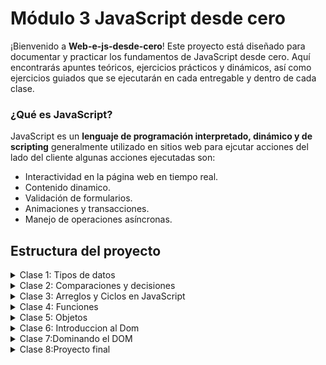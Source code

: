# Módulo 3 JavaScript desde cero

¡Bienvenido a **Web-e-js-desde-cero**! Este proyecto está diseñado para documentar y practicar los fundamentos de JavaScript desde cero. Aquí encontrarás apuntes teóricos, ejercicios prácticos y dinámicos, así como ejercicios guiados que se ejecutarán en cada entregable y dentro de cada clase. 

### ¿Qué es JavaScript?
JavaScript es un **lenguaje de programación interpretado, dinámico y de scripting** generalmente utilizado en sitios web para ejcutar acciones del lado del cliente algunas acciones ejecutadas son:

- Interactividad en la página web en tiempo real.
- Contenido dinamico.
- Validación de formularios.
- Animaciones y transacciones.
- Manejo de operaciones asíncronas.


## Estructura del proyecto 
<details>
 <summary>Clase 1: Tipos de datos</summary>

   **Objetivos**
  * Comprender los diferentes tipos de datos en JavaScript.
  * Aprender a declarar variables y asignar valores.
  * Saber identificar el tipo de dato de una variable.

  **Tipos de datos (Primitivos)**
  * **String** : Caracteres dentro de comillas dobles y simples (texto).
  * **Number** : Sin distincion entre enteros y decimales.
  * **Boolean** : Verdadero o falso, usado para evaluar condiciones.
  * **Undefined** : Valor asignado automaticamente cuando no tiene valor (ejemplo : Declaración de una variable sin asignar).
  * **Null** : Valor que indica que no hay información disponible.
  * **Symbol** : Único y no se puede repetir.
  * **BigInt** : Números enteros de gran longitud.
  * **Object** : Conjunto de propiedades y valores.

[**-Proyecto Introducción a JavaScript**](https://github.com/jimloxc9912/Web-e-js-desde-cero/blob/main/01_Fundamentos%20js/tipos-de-dato.js)

[**-Ejercicios de Clase 01**](https://github.com/jimloxc9912/Web-e-js-desde-cero/blob/main/02_Condicionales/clase02_ejercicios.js)


</details>

<details>
 <summary>Clase 2: Comparaciones y decisiones</summary>

   **Objetivos**
  * Conocer las herramientas llamadas operadores de comparación y operadores lógicos.
  * Aprender el funcionamiento de estos operadores y cuando usarlos.
  * Saber identificar el tipo de dato de una variable.

  **Operadores de comparación**
  <br> Permiten comparar dos valores y devolver un resultado true (verdadero) o false (falso)
  * **Igualdad débil (==)** : compara dos valores,convierte los tipos de dato. 
  * **Igualdad Estricta (===)** : compara los valores y también los tipos de dato.
  * **Diferencia Débil (!=)** : Compara dos valores y devuelve true si son diferentes, sin importar el tipo de dato.
  * **Diferencia Estricta (!==)** : Compara los valores y tipos de datos. 
    Devuelve true si son diferentes en valor o tipo.
  * **Mayor que (>) y Menor que (<)** : Compara si un valor es mayor o menor que otro.
  * **Mayor o igual que (>=) y Menor o igual que (<=)** : Compara si un valor es mayor o igual, 
    o menor o igual que otro.

  **Operadores de Lógicos**

  <br> Permiten combinar varias condiciones. 
  * **AND (&&)** : Devuelve true solo si ambas condiciones son verdaderas. 
    Si alguna es falsa, devuelve false.
  * **OR (||)** : Devuelve true si al menos una de las condiciones es verdadera. 
    Solo devuelve false si todas son falsas.
  * **NOT (!)** : Invierte el valor de una condición. 

   **Estructura de control if**

   <br> "Si una condición es verdadera, haz esto. Si no, haz otra cosa."
   **if** :  Se utiliza para comparar si una condición es verdadera.
   **else if** : Evaluar otra condición si la condición del if anterior es falsa. Puedes tener tantos else if como necesites.
   **else** : Se utiliza si ninguna de las condiciones anteriores es verdadera

[**-Proyecto 02- Evaluador de Notas con Mensajes Personalizados**](https://github.com/jimloxc9912/Web-e-js-desde-cero/blob/main/02_Condicionales/app_notas.js)

[**-Ejercicios de Clase 02**](https://github.com/jimloxc9912/Web-e-js-desde-cero/blob/main/02_Condicionales/clase02_ejercicios.js)
</details>

<details>
 <summary>Clase 3: Arreglos y Ciclos en JavaScript</summary>

   **Objetivos**
  * Conocer los diferentes ciclos en JavaScript.
  * Aprender el funcionamiento de ciclos y cuando usarlos.
  * Practicar el uso de Arrays.

  **Ciclos**
  <br> Estructura de control que permite ejecutar un bloque de código repetidamente.
  * **While** : Se repite mientras una condición específica sea verdadera.Es útil cuando no sabemos cuántas veces necesitaremos repetir un proceso. 
  * **For** :  Permite repetir un bloque de código un número específico de veces.

  **Arrays**
  <br> Es una estructura de datos que permite almacenar múltiples valores en una sola variable.
  **Características**
  * Índices.
  * Tipode datos.
  * Acceso a elementos mediante su indice [inicio en 0].
  * Manipulación de arreglos a tráves de métodos push(), unshift(), pop(),
  shift().
  * **length** : Propiedad que devuelve el número de elementos en el arreglo.


[**-Proyecto 03- Evaluador de Notas con Mensajes Personalizados**](https://github.com/jimloxc9912/Web-e-js-desde-cero/blob/main/03_Ciclos_y_arreglos/app_clasifier.js)

[**-Ejercicios de Clase 03**](https://github.com/jimloxc9912/Web-e-js-desde-cero/blob/main/03_Ciclos_y_arreglos/exercise_class.js)

[**-Ejercicios de lecturas 3**](https://github.com/jimloxc9912/Web-e-js-desde-cero/blob/main/03_Ciclos_y_arreglos/exercise_lectures.js)
</details>


<details>
 <summary>Clase 4: Funciones</summary>

   **Objetivos**
  * Comprender qué es una función y su importancia en la programación.
  * Aplicar funciones en situaciones prácticas.
  * Desarrollar habilidades para escribir código modular y reutilizable.

  **Functions**
  <br> Ejecutan una tareas específicas y pueden recibir datos, realizar operaciones sobre ellos y devolver un resultado.
  **Importancia de uso**
  * **Modularidad** : Permiten dividir ell código. 
  * **Reutilización** :  Puedes llamar una función cunatas veces desees.Evitas código repetitivo.
  * **Mantenimiento** : Reduce riegos. 

  **Algunas funciones**
  * **Anónimas** : Funciones sin un nombre. 
  * **Flecha (Arrow functions)** :  Puedes llamar una función cunatas veces desees.Evitas código repetitivo.
  * **Mantenimiento** : Reduce riegos. 

[**-Proyecto 04- Funciones en Javascript**](https://github.com/jimloxc9912/Web-e-js-desde-cero/blob/main/03_Ciclos_y_arreglos/app_clasifier.js)

[**-Ejercicios de Clase 04**](https://github.com/jimloxc9912/Web-e-js-desde-cero/blob/main/03_Ciclos_y_arreglos/exercise_class.js)

[**-Ejercicios de lecturas 4**](https://github.com/jimloxc9912/Web-e-js-desde-cero/blob/main/03_Ciclos_y_arreglos/exercise_lectures.js)
</details>


<details>
 <summary>Clase 5: Objetos</summary>

   **Objetivos**
  * Entender la estructura básica de un objeto y cómo crear uno.
  * Aprender a acceder y manipular propiedades y métodos de un objeto.
  * Aplicar objetos para modelar datos del mundo real.

  **Object**
  <br> los objetos agrupan información relacionada.Permite a los desarrolladores modelar datos del mundo real de manera más efectiva.
  **Creación de objetos**
  * Sintaxis de objeto literal.
  * Constructor Object.
  * clases (ES6).

  **Acceso a propiedades**
  * Notación de punto.
  * Notación de corchetes



[**-Proyecto 05- Proyecto Objetos en JavaScript**](https://github.com/jimloxc9912/Web-e-js-desde-cero/blob/main/05_Objetos/app_libros.js)

[**-Ejercicios de Clase 05**](https://github.com/jimloxc9912/Web-e-js-desde-cero/blob/main/05_Objetos/excersise_class.js)

[**-Ejercicios de lecturas 05**](https://github.com/jimloxc9912/Web-e-js-desde-cero/blob/main/05_Objetos/excercise_lecture.js)
</details>


<details>
 <summary>Clase 6: Introduccion al Dom</summary>

  **Objetivos**
  * Comprender la estructura y función del DOM
  * Aprender a seleccionar y manipular elementos del DOM con JavaScript
  * Implementar interactividad con eventos usando addEventListener

  **DOM**
  <br> DOM es una representación estructurada de todo el contenido de una página HTML, que convierte los elementos de una página (como etiquetas, atributos y texto) en objetos que podemos manipular con código

  **seleccion de elementos**
  * document.getElementById(): Selecciona un elemento por su ID.
  * document.getElementsByClassName(): Selecciona todos los elementos que tengan una clase específica.
  * document.getElementsByTagName(): Selecciona todos los elementos de un tipo específico.
  * document.querySelector(): Selecciona el primer elemento que coincide con un selector CSS.
  * document.querySelectorAll(): Selecciona todos los elementos que coinciden con un selector CSS.

  **Manipulación de elementos**
  * Cambiar el contenido de un elemento.
  * Cambiar los atributos de un elemento.
  * Cambiar el estilo de un elemento.
  * Crear nuevos elementos.
  * Eliminar elementos.

[**-Proyecto 06- Intro al DOM**](https://github.com/jimloxc9912/Web-e-js-desde-cero/tree/main/06_Intro_DOM)

</details>

<details>
 <summary>Clase 7:Dominando el DOM</summary>
  
  **Acceso y modificación de Contenido del DOM**
   
  * Acceder al Nombre de la Etiqueta: nodeName
  * Modificar Contenido de Texto con .textContent
  * Acceso al Texto Renderizado con .innerText
  * Reemplazo del Elemento con .outerText
  * Insertar Contenido HTML innerHTML

  **Acceder a clases CSS classList**

  * Añadir clases css .classList.add()
  * eliminar clases CSS .classList.remove().
  * Comprobar si existen clases CSS .classList.contains()
  * Alternar clases CSS .classList.toggle()
  * Reemplazar una clase CSS .classList.replace()


[**-Generador de Passwords**](https://github.com/jimloxc9912/Web-e-js-desde-cero/tree/main/07_DOM)

</details>

<details>

 <summary>Clase 8:Proyecto final</summary>
  
  **El LocalStorage Tema Bonus**
   <br> El localStorage es una API de almacenamiento en el navegador que permite guardar pares clave-valor de forma persistente. Los datos se mantienen incluso después de cerrar el navegador, haciéndolo ideal para conservar configuraciones, carritos de compras y más.

  **Métodos Comunes**

  * Guardar Datos: setItem(key, value)
  * Recuperar Datos: getItem(key)
  * Eliminar Datos Específicos: removeItem(key)
  * Eliminar Todos los Datos: clear()
  * Obtener Clave por Índice: key(index)


[**-App comentarios**](https://github.com/jimloxc9912/Web-e-js-desde-cero/tree/main/08_Proyecto_final)

</details>
